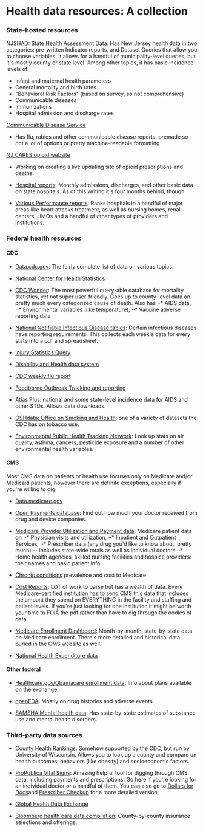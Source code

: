 # Health data resources: A collection

### State-hosted resources

[NJSHAD: State Health Assessment Data](https://www26.state.nj.us/doh-shad/):
Has New Jersey health data in two categories: pre-written Indicator reports, and Dataset Queries that allow you to choose variables. It allows for a handful of municipality-level queries, but it's mostly county or state level. Among other topics, it has basic incidence levels of:

* Infant and maternal health parameters
* General mortality and birth rates
* "Behavioral Risk Factors" (based on survey, so not comprehensive)
* Communicable diseases
* Immunizations
* Hospital admission and discharge rates

[Communicable Disease Service](http://nj.gov/health/cd/statistics/)
- Has flu, rabies and other communicable disease reports, premade so not a lot of options or pretty machine-readable formatting

[NJ CARES opioid website](http://www.nj.gov/oag/njcares/)
- Working on creating a live updating site of opioid prescriptions and deaths.

- [Hospital reports](http://nj.gov/humanservices/dmhas/publications/hospital/):
Monthly admissions, discharges, and other basic data on state hospitals. As of this writing it's four months behind, though.

- [Various Performance reports](http://www.state.nj.us/health/healthfacilities/reportcards.shtml):
Ranks hospitals in a handful of major areas like heart attacks treatment, as well as nursing homes, renal centers, HMOs and a handful of other types of providers and institutions.

### Federal health resources

#### CDC

- [Data.cdc.gov](https://data.cdc.gov/):
The fairly complete list of data on various topics.

- [National Center for Health Statistics](https://www.cdc.gov/nchs/index.htm)

- [CDC Wonder](https://wonder.cdc.gov/):
 The most powerful query-able database for mortality statistics, yet not super user-friendly. Goes up to county-level data on pretty much every categorized cause of death. Also has 
⋅⋅* AIDS data,
⋅⋅* Environmental variables (like temperature),
⋅⋅* Vaccine adverse reporting data

- [National Notifiable Infectious Disease tables](https://wonder.cdc.gov/nndss/nndss_weekly_tables_menu.asp):
 Certain infectious diseases have reporting requirements. This collects each week's data for every state into a pdf and spreadsheet.

- [Injury Statistics Query](https://www.cdc.gov/injury/wisqars/index.html)

- [Disability and Health data system](https://www.cdc.gov/ncbddd/disabilityandhealth/dhds.html)

- [CDC weekly flu report](https://www.cdc.gov/flu/weekly/)

- [Foodborne Outbreak Tracking and reporting](https://wwwn.cdc.gov/foodborneoutbreaks/)

- [Atlas Plus](https://gis.cdc.gov/grasp/nchhstpatlas/charts.html): 
national and some state-level incidence data for AIDS and other STDs. Allows data downloads.

- [OSHdata: Office on Smoking and Health](https://www.cdc.gov/oshdata/): 
one of a variety of datasets the CDC has on tobacco use.

- [Environmental Public Health Tracking Network](https://ephtracking.cdc.gov/DataExplorer/#/):
Look up stats on air quality, asthma, cancers, pesticide exposure and a number of other environmental health variables.

#### CMS

Most CMS data on patients or health use focuses only on Medicare and/or Medicaid patients, however there are definite exceptions, especially if you're willing to dig.

- [Data.medicare.gov](https://data.medicare.gov/)

- [Open Payments database](https://www.cms.gov/OpenPayments/index.html):
Find out how much your doctor received from drug and device companies.

- [Medicare Provider Utilization and Payment data](https://www.cms.gov/Research-Statistics-Data-and-Systems/Statistics-Trends-and-Reports/Medicare-Provider-Charge-Data/index.html): Medicare patient data on 
⋅⋅* Physician visits and utilization,
⋅⋅* Inpatient and Outpatient Services,
⋅⋅* Prescriber data (any drug you'd like to know about, pretty much) -- includes state-wide totals as well as individual doctors
⋅⋅* Home health agencies, skilled nursing facilities and hospice providers: their names and basic patient info

- [Chronic conditions](https://www.cms.gov/Research-Statistics-Data-and-Systems/Statistics-Trends-and-Reports/Chronic-Conditions/CC_Main.html) prevalence and cost to Medicare 

- [Cost Reports](https://www.cms.gov/Research-Statistics-Data-and-Systems/Downloadable-Public-Use-Files/Cost-Reports/index.html):
LOT of work to parse but has a wealth of data. Every Medicare-certified institution has to send CMS this data that includes the amount they spend on EVERYTHING in the facility and staffing and patient levels. If you're just looking for one institution it might be worth your time to FOIA the pdf rather than have to dig through the oodles of data.

- [Medicare Enrollment Dashboard](https://www.cms.gov/Research-Statistics-Data-and-Systems/Statistics-Trends-and-Reports/Dashboard/Medicare-Enrollment/Enrollment%20Dashboard.html):
Month-by-month, state-by-state data on Medicare enrollment. There's more detailed and historical data buried in the CMS website as well.

- [National Health Expenditure data](https://www.cms.gov/Research-Statistics-Data-and-Systems/Statistics-Trends-and-Reports/NationalHealthExpendData/index.html)

#### Other federal

- [Healthcare.gov/Obamacare enrollment data](https://www.healthcare.gov/health-and-dental-plan-datasets-for-researchers-and-issuers/):
Info about plans available on the exchange.

- [openFDA](https://open.fda.gov/):
Mostly on drug histories and adverse events.

- [SAMSHA Mental health data](https://www.samhsa.gov/data/reports-by-geography?tid=650&map=1): 
Has state-by-state estimates of substance use and mental health disorders.

### Third-party data sources

- [County Health Rankings](http://www.countyhealthrankings.org/app/new-jersey/2017/rankings/middlesex/county/outcomes/overall/snapshot):
Somehow supported by the CDC, but run by University of Wisconsin. Allows you to look up a county and compare on health outcomes, behaviors (like obesity) and socioeconomic factors.

- [ProPublica Vital Signs](https://projects.propublica.org/vital-signs/):
Amazing helpful tool for digging through CMS data, including payments and prescriptions. Go here if you're looking for an individual doctor or a handful of them. You can also go to [Dollars for Docs](https://projects.propublica.org/docdollars/)and [Prescriber Checkup](https://projects.propublica.org/checkup/) for a more detailed version.

- [Global Health Data Exchange](http://ghdx.healthdata.org/)

- [Bloomberg health care data compilation](https://github.com/BloombergGraphics/2017-health-insurer-exits-data): 
County-by-county insurance selections and offerings.

